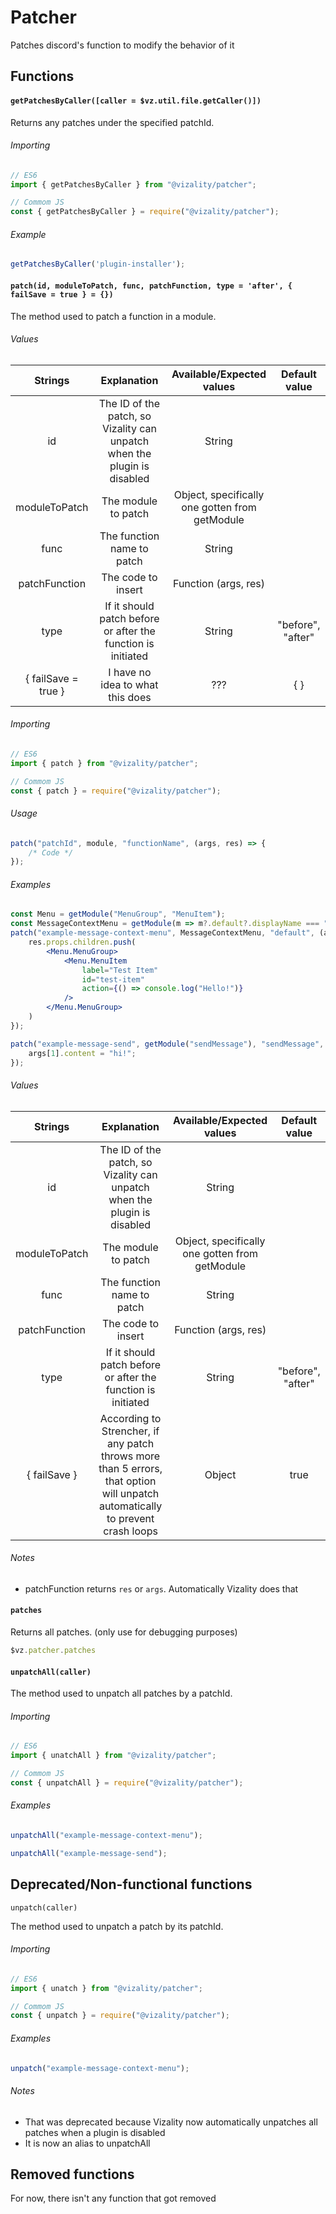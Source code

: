 # Patcher

Patches discord's function to modify the behavior of it



## Functions

#### `getPatchesByCaller([caller = $vz.util.file.getCaller()])`

Returns any patches under the specified patchId.

###### Importing

```js
// ES6
import { getPatchesByCaller } from "@vizality/patcher";

// Commom JS
const { getPatchesByCaller } = require("@vizality/patcher");
```

###### Example

```js
getPatchesByCaller('plugin-installer');
```

#### `patch(id, moduleToPatch, func, patchFunction, type = 'after', { failSave = true } = {})`

The method used to patch a function in a module.

###### Values

|       Strings       |                         Explanation                          |           Available/Expected values            |   Default value   |
| :-----------------: | :----------------------------------------------------------: | :--------------------------------------------: | :---------------: |
|         id          | The ID of the patch, so Vizality can unpatch when the plugin is disabled |                     String                     |                   |
|    moduleToPatch    |                     The module to patch                      | Object, specifically one gotten from getModule |                   |
|        func         |                  The function name to patch                  |                     String                     |                   |
|    patchFunction    |                      The code to insert                      |              Function (args, res)              |                   |
|        type         | If it should patch before or after the function is initiated |                     String                     | "before", "after" |
| { failSave = true } |               I have no idea to what this does               |                      ???                       |        { }        |

###### Importing

```js
// ES6
import { patch } from "@vizality/patcher";

// Commom JS
const { patch } = require("@vizality/patcher");
```

###### Usage

```js
patch("patchId", module, "functionName", (args, res) => {
	/* Code */
});
```

###### Examples

```jsx
const Menu = getModule("MenuGroup", "MenuItem");
const MessageContextMenu = getModule(m => m?.default?.displayName === "MessageContextMenu");
patch("example-message-context-menu", MessageContextMenu, "default", (args, res) => {
	res.props.children.push(
		<Menu.MenuGroup>
			<Menu.MenuItem
				label="Test Item"
				id="test-item"
				action={() => console.log("Hello!")}
			/>
        </Menu.MenuGroup>
    )
});
```

```js
patch("example-message-send", getModule("sendMessage"), "sendMessage", (args, res) => {
	args[1].content = "hi!";
});
```

###### Values

|    Strings    |                         Explanation                          |           Available/Expected values            |   Default value   |
| :-----------: | :----------------------------------------------------------: | :--------------------------------------------: | :---------------: |
|      id       | The ID of the patch, so Vizality can unpatch when the plugin is disabled |                     String                     |                   |
| moduleToPatch |                     The module to patch                      | Object, specifically one gotten from getModule |                   |
|     func      |                  The function name to patch                  |                     String                     |                   |
| patchFunction |                      The code to insert                      |              Function (args, res)              |                   |
|     type      | If it should patch before or after the function is initiated |                     String                     | "before", "after" |
| { failSave }  | According to Strencher, if any patch throws more than 5 errors, that option will unpatch automatically to prevent crash loops |                     Object                     |       true        |

###### Notes

* patchFunction returns `res` or `args`. Automatically Vizality does that

#### `patches`

Returns all patches. (only use for debugging purposes)

```js
$vz.patcher.patches
```

#### `unpatchAll(caller)`

The method used to unpatch all patches by a patchId.

###### Importing

```js
// ES6
import { unatchAll } from "@vizality/patcher";

// Commom JS
const { unpatchAll } = require("@vizality/patcher");
```

###### Examples

```js
unpatchAll("example-message-context-menu");
```

```js
unpatchAll("example-message-send");
```



## Deprecated/Non-functional functions

`unpatch(caller)`

The method used to unpatch a patch by its patchId.

###### Importing

```js
// ES6
import { unatch } from "@vizality/patcher";

// Commom JS
const { unpatch } = require("@vizality/patcher");
```

###### Examples

```js
unpatch("example-message-context-menu");
```

###### Notes

* That was deprecated because Vizality now automatically unpatches all patches when a plugin is disabled
* It is now an alias to unpatchAll



## Removed functions

For now, there isn't any function that got removed